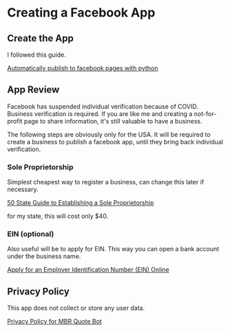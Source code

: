 # Creating a Facebook App

## Create the App

I followed this guide.

[Automatically publish to facebook pages with python](https://blog.theodo.com/2019/02/automatically-publish-facebook-pages-python/)

## App Review

Facebook has suspended individual verification because of COVID. Business verification is required. If you are like me and creating a not-for-profit page to share information, it's still valuable to have a business.

The following steps are obviously only for the USA. It will be required to create a business to publish a facebook app, until they bring back individual verification.

### Sole Proprietorship

Simplest cheapest way to register a business, can change this later if necessary.

[50 State Guide to Establishing a Sole Proprietorship](https://www.nolo.com/legal-encyclopedia/50-state-guide-establishing-sole-proprietorship.html)

for my state, this will cost only $40.

### EIN (optional)

Also useful will be to apply for EIN. This way you can open a bank account under the business name.

[Apply for an Employer Identification Number (EIN) Online](https://www.irs.gov/businesses/small-businesses-self-employed/apply-for-an-employer-identification-number-ein-online)

## Privacy Policy

This app does not collect or store any user data.

[Privacy Policy for MBR Quote Bot](Marshall-Rosenberg-Quotes/privacy.md)